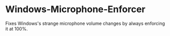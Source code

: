 # Windows-Microphone-Enforcer
Fixes Windows's strange microphone volume changes by always enforcing it at 100%.
